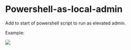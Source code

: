 # Powershell-as-local-admin

Add to start of powershell script to run as elevated admin. 

Example:

<img src="https://i.imgur.com/5xTe6wM.png">
